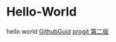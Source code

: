 # Hello-World
hello world
[GithubGuid](https://guides.github.com/activities/hello-world/)
[progit 第二版](http://www.kancloud.cn/kancloud/progit/70165)
